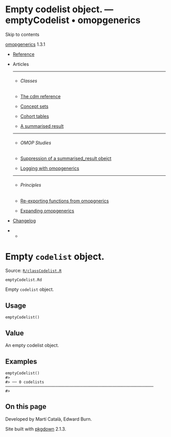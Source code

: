 # Empty codelist object. — emptyCodelist • omopgenerics

Skip to contents

[omopgenerics](../index.html) 1.3.1

  * [Reference](../reference/index.html)
  * Articles
    * * * *

    * ###### Classes

    * [The cdm reference](../articles/cdm_reference.html)
    * [Concept sets](../articles/codelists.html)
    * [Cohort tables](../articles/cohorts.html)
    * [A summarised result](../articles/summarised_result.html)
    * * * *

    * ###### OMOP Studies

    * [Suppression of a summarised_result obejct](../articles/suppression.html)
    * [Logging with omopgenerics](../articles/logging.html)
    * * * *

    * ###### Principles

    * [Re-exporting functions from omopgnerics](../articles/reexport.html)
    * [Expanding omopgenerics](../articles/expanding_omopgenerics.html)
  * [Changelog](../news/index.html)


  *   * [](https://github.com/darwin-eu/omopgenerics/)



# Empty `codelist` object.

Source: [`R/classCodelist.R`](https://github.com/darwin-eu/omopgenerics/blob/v1.3.1/R/classCodelist.R)

`emptyCodelist.Rd`

Empty `codelist` object.

## Usage
    
    
    emptyCodelist()

## Value

An empty codelist object.

## Examples
    
    
    emptyCodelist()
    #> 
    #> ── 0 codelists ─────────────────────────────────────────────────────────────────
    #> 
    
    

## On this page

Developed by Martí Català, Edward Burn.

Site built with [pkgdown](https://pkgdown.r-lib.org/) 2.1.3.
